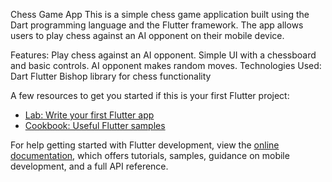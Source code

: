 Chess Game App
This is a simple chess game application built using the Dart programming language and the Flutter framework. The app allows users to play chess against an AI opponent on their mobile device.

Features:
Play chess against an AI opponent.
Simple UI with a chessboard and basic controls.
AI opponent makes random moves.
Technologies Used:
Dart
Flutter
Bishop library for chess functionality

A few resources to get you started if this is your first Flutter project:

- [Lab: Write your first Flutter app](https://docs.flutter.dev/get-started/codelab)
- [Cookbook: Useful Flutter samples](https://docs.flutter.dev/cookbook)

For help getting started with Flutter development, view the
[online documentation](https://docs.flutter.dev/), which offers tutorials,
samples, guidance on mobile development, and a full API reference.
